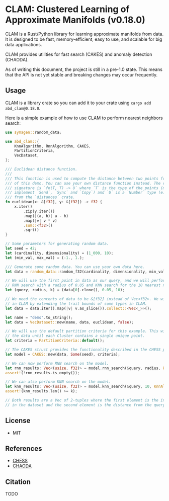 # CLAM: Clustered Learning of Approximate Manifolds (v0.18.0)

CLAM is a Rust/Python library for learning approximate manifolds from data.
It is designed to be fast, memory-efficient, easy to use, and scalable for big data applications.

CLAM provides utilities for fast search (CAKES) and anomaly detection (CHAODA).

As of writing this document, the project is still in a pre-1.0 state.
This means that the API is not yet stable and breaking changes may occur frequently.

## Usage

CLAM is a library crate so you can add it to your crate using `cargo add abd_clam@0.18.0`.

Here is a simple example of how to use CLAM to perform nearest neighbors search:

```rust
use symagen::random_data;

use abd_clam::{
    KnnAlgorithm, RnnAlgorithm, CAKES,
    PartitionCriteria,
    VecDataset,
};

/// Euclidean distance function.
///
/// This function is used to compute the distance between two points for the purposes
/// of this demo. You can use your own distance function instead. The required
/// signature is `fn(T, T) -> U` where `T` is the type of the points (must
/// implement `Send`, `Sync` and `Copy`) and `U` is a `Number` type (e.g. `f32`)
/// from the `distances` crate.
fn euclidean(x: &[f32], y: &[f32]) -> f32 {
    x.iter()
        .zip(y.iter())
        .map(|(a, b)| a - b)
        .map(|v| v * v)
        .sum::<f32>()
        .sqrt()
}

// Some parameters for generating random data.
let seed = 42;
let (cardinality, dimensionality) = (1_000, 10);
let (min_val, max_val) = (-1., 1.);

/// Generate some random data. You can use your own data here.
let data = random_data::random_f32(cardinality, dimensionality, min_val, max_val, seed);

// We will use the first point in data as our query, and we will perform
// RNN search with a radius of 0.05 and KNN search for the 10 nearest neighbors.
let (query, radius, k) = (data[0].clone(), 0.05, 10);

// We need the contents of data to be &[f32] instead of Vec<f32>. We will rectify this
// in CLAM by extending the trait bounds of some types in CLAM.
let data = data.iter().map(|v| v.as_slice()).collect::<Vec<_>>();

let name = "demo".to_string();
let data = VecDataset::new(name, data, euclidean, false);

// We will use the default partition criteria for this example. This will partition
// the data until each Cluster contains a single unique point.
let criteria = PartitionCriteria::default();

// The CAKES struct provides the functionality described in the CHESS paper.
let model = CAKES::new(data, Some(seed), criteria);

// We can now perform RNN search on the model.
let rnn_results: Vec<(usize, f32)> = model.rnn_search(&query, radius, RnnAlgorithm::Clustered);
assert!(!rnn_results.is_empty());

// We can also perform KNN search on the model.
let knn_results: Vec<(usize, f32)> = model.knn_search(&query, 10, KnnAlgorithm::RepeatedRnn);
assert!(knn_results.len() >= k);

// Both results are a Vec of 2-tuples where the first element is the index of the point
// in the dataset and the second element is the distance from the query point.
```

<!-- TODO: Provide snippets for using CHAODA -->

## License

- MIT

## References

- [CHESS](https://arxiv.org/abs/1908.08551)
- [CHAODA](https://arxiv.org/abs/2103.11774)

## Citation

TODO
